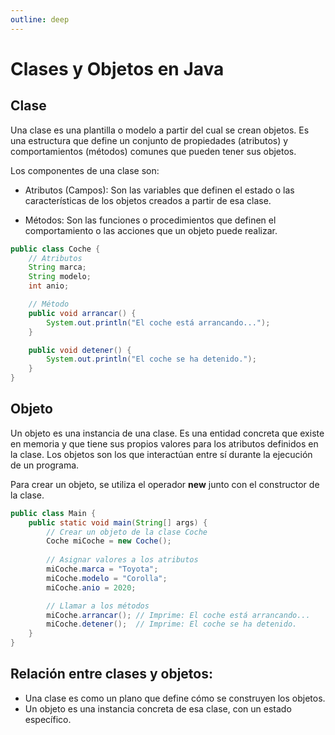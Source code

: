 ```yaml
---
outline: deep
---
```


# Clases y Objetos en Java

## Clase

Una clase es una plantilla o modelo a partir del cual se crean objetos. Es una estructura que define un conjunto de propiedades (atributos) y comportamientos (métodos) comunes que pueden tener sus objetos.

Los componentes de una clase son:

* Atributos (Campos): Son las variables que definen el estado o las características de los objetos creados a partir de esa clase.

* Métodos: Son las funciones o procedimientos que definen el comportamiento o las acciones que un objeto puede realizar.

```java
public class Coche {
    // Atributos
    String marca;
    String modelo;
    int anio;

    // Método
    public void arrancar() {
        System.out.println("El coche está arrancando...");
    }

    public void detener() {
        System.out.println("El coche se ha detenido.");
    }
}
```


## Objeto

Un objeto es una instancia de una clase. Es una entidad concreta que existe en memoria y que tiene sus propios valores para los atributos definidos en la clase. Los objetos son los que interactúan entre sí durante la ejecución de un programa.

Para crear un objeto, se utiliza el operador **new** junto con el constructor de la clase.

```java
public class Main {
    public static void main(String[] args) {
        // Crear un objeto de la clase Coche
        Coche miCoche = new Coche();
        
        // Asignar valores a los atributos
        miCoche.marca = "Toyota";
        miCoche.modelo = "Corolla";
        miCoche.anio = 2020;

        // Llamar a los métodos
        miCoche.arrancar(); // Imprime: El coche está arrancando...
        miCoche.detener();  // Imprime: El coche se ha detenido.
    }
}

```


## Relación entre clases y objetos:

* Una clase es como un plano que define cómo se construyen los objetos.
* Un objeto es una instancia concreta de esa clase, con un estado específico.
